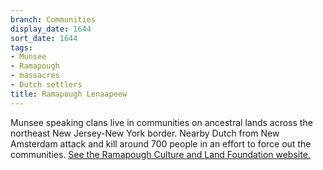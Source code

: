 ```yaml
---
branch: Communities
display_date: 1644
sort_date: 1644
tags:
- Munsee
- Ramapough
- massacres
- Dutch settlers
title: Ramapough Lenaapeew
---
```


Munsee speaking clans live in communities on ancestral lands across the northeast New Jersey-New York border. Nearby Dutch from New Amsterdam attack and kill around 700 people in an effort to force out the communities. [See the Ramapough Culture and Land Foundation website.](https://ramapough.org)
